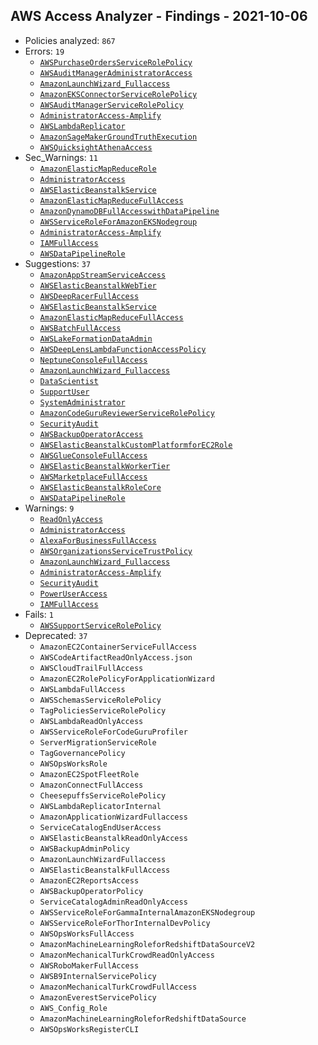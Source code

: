 ## AWS Access Analyzer - Findings - 2021-10-06

- Policies analyzed: `867`
- Errors: `19`
  - [`AWSPurchaseOrdersServiceRolePolicy`](./AWSPurchaseOrdersServiceRolePolicy.json)
  - [`AWSAuditManagerAdministratorAccess`](./AWSAuditManagerAdministratorAccess.json)
  - [`AmazonLaunchWizard_Fullaccess`](./AmazonLaunchWizard_Fullaccess.json)
  - [`AmazonEKSConnectorServiceRolePolicy`](./AmazonEKSConnectorServiceRolePolicy.json)
  - [`AWSAuditManagerServiceRolePolicy`](./AWSAuditManagerServiceRolePolicy.json)
  - [`AdministratorAccess-Amplify`](./AdministratorAccess-Amplify.json)
  - [`AWSLambdaReplicator`](./AWSLambdaReplicator.json)
  - [`AmazonSageMakerGroundTruthExecution`](./AmazonSageMakerGroundTruthExecution.json)
  - [`AWSQuicksightAthenaAccess`](./AWSQuicksightAthenaAccess.json)
- Sec_Warnings: `11`
  - [`AmazonElasticMapReduceRole`](./AmazonElasticMapReduceRole.json)
  - [`AdministratorAccess`](./AdministratorAccess.json)
  - [`AWSElasticBeanstalkService`](./AWSElasticBeanstalkService.json)
  - [`AmazonElasticMapReduceFullAccess`](./AmazonElasticMapReduceFullAccess.json)
  - [`AmazonDynamoDBFullAccesswithDataPipeline`](./AmazonDynamoDBFullAccesswithDataPipeline.json)
  - [`AWSServiceRoleForAmazonEKSNodegroup`](./AWSServiceRoleForAmazonEKSNodegroup.json)
  - [`AdministratorAccess-Amplify`](./AdministratorAccess-Amplify.json)
  - [`IAMFullAccess`](./IAMFullAccess.json)
  - [`AWSDataPipelineRole`](./AWSDataPipelineRole.json)
- Suggestions: `37`
  - [`AmazonAppStreamServiceAccess`](./AmazonAppStreamServiceAccess.json)
  - [`AWSElasticBeanstalkWebTier`](./AWSElasticBeanstalkWebTier.json)
  - [`AWSDeepRacerFullAccess`](./AWSDeepRacerFullAccess.json)
  - [`AWSElasticBeanstalkService`](./AWSElasticBeanstalkService.json)
  - [`AmazonElasticMapReduceFullAccess`](./AmazonElasticMapReduceFullAccess.json)
  - [`AWSBatchFullAccess`](./AWSBatchFullAccess.json)
  - [`AWSLakeFormationDataAdmin`](./AWSLakeFormationDataAdmin.json)
  - [`AWSDeepLensLambdaFunctionAccessPolicy`](./AWSDeepLensLambdaFunctionAccessPolicy.json)
  - [`NeptuneConsoleFullAccess`](./NeptuneConsoleFullAccess.json)
  - [`AmazonLaunchWizard_Fullaccess`](./AmazonLaunchWizard_Fullaccess.json)
  - [`DataScientist`](./DataScientist.json)
  - [`SupportUser`](./SupportUser.json)
  - [`SystemAdministrator`](./SystemAdministrator.json)
  - [`AmazonCodeGuruReviewerServiceRolePolicy`](./AmazonCodeGuruReviewerServiceRolePolicy.json)
  - [`SecurityAudit`](./SecurityAudit.json)
  - [`AWSBackupOperatorAccess`](./AWSBackupOperatorAccess.json)
  - [`AWSElasticBeanstalkCustomPlatformforEC2Role`](./AWSElasticBeanstalkCustomPlatformforEC2Role.json)
  - [`AWSGlueConsoleFullAccess`](./AWSGlueConsoleFullAccess.json)
  - [`AWSElasticBeanstalkWorkerTier`](./AWSElasticBeanstalkWorkerTier.json)
  - [`AWSMarketplaceFullAccess`](./AWSMarketplaceFullAccess.json)
  - [`AWSElasticBeanstalkRoleCore`](./AWSElasticBeanstalkRoleCore.json)
  - [`AWSDataPipelineRole`](./AWSDataPipelineRole.json)
- Warnings: `9`
  - [`ReadOnlyAccess`](./ReadOnlyAccess.json)
  - [`AdministratorAccess`](./AdministratorAccess.json)
  - [`AlexaForBusinessFullAccess`](./AlexaForBusinessFullAccess.json)
  - [`AWSOrganizationsServiceTrustPolicy`](./AWSOrganizationsServiceTrustPolicy.json)
  - [`AmazonLaunchWizard_Fullaccess`](./AmazonLaunchWizard_Fullaccess.json)
  - [`AdministratorAccess-Amplify`](./AdministratorAccess-Amplify.json)
  - [`SecurityAudit`](./SecurityAudit.json)
  - [`PowerUserAccess`](./PowerUserAccess.json)
  - [`IAMFullAccess`](./IAMFullAccess.json)
- Fails: `1`
  - [`AWSSupportServiceRolePolicy`](./AWSSupportServiceRolePolicy.json)
- Deprecated: `37`
  - `AmazonEC2ContainerServiceFullAccess`
  - `AWSCodeArtifactReadOnlyAccess.json`
  - `AWSCloudTrailFullAccess`
  - `AmazonEC2RolePolicyForApplicationWizard`
  - `AWSLambdaFullAccess`
  - `AWSSchemasServiceRolePolicy`
  - `TagPoliciesServiceRolePolicy`
  - `AWSLambdaReadOnlyAccess`
  - `AWSServiceRoleForCodeGuruProfiler`
  - `ServerMigrationServiceRole`
  - `TagGovernancePolicy`
  - `AWSOpsWorksRole`
  - `AmazonEC2SpotFleetRole`
  - `AmazonConnectFullAccess`
  - `CheesepuffsServiceRolePolicy`
  - `AWSLambdaReplicatorInternal`
  - `AmazonApplicationWizardFullaccess`
  - `ServiceCatalogEndUserAccess`
  - `AWSElasticBeanstalkReadOnlyAccess`
  - `AWSBackupAdminPolicy`
  - `AmazonLaunchWizardFullaccess`
  - `AWSElasticBeanstalkFullAccess`
  - `AmazonEC2ReportsAccess`
  - `AWSBackupOperatorPolicy`
  - `ServiceCatalogAdminReadOnlyAccess`
  - `AWSServiceRoleForGammaInternalAmazonEKSNodegroup`
  - `AWSServiceRoleForThorInternalDevPolicy`
  - `AWSOpsWorksFullAccess`
  - `AmazonMachineLearningRoleforRedshiftDataSourceV2`
  - `AmazonMechanicalTurkCrowdReadOnlyAccess`
  - `AWSRoboMakerFullAccess`
  - `AWSB9InternalServicePolicy`
  - `AmazonMechanicalTurkCrowdFullAccess`
  - `AmazonEverestServicePolicy`
  - `AWS_Config_Role`
  - `AmazonMachineLearningRoleforRedshiftDataSource`
  - `AWSOpsWorksRegisterCLI`
